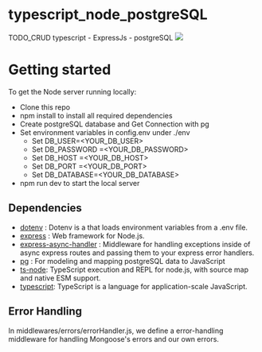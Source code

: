 # typescript_node_postgreSQL
TODO_CRUD typescript - ExpressJs - postgreSQL
![](https://komarev.com/ghpvc/?username=aytugulis)
# Getting started
To get the Node server running locally:
- Clone this repo
- npm install to install all required dependencies
- Create postgreSQL database and Get Connection with pg
- Set environment variables in config.env under ./env
  * Set DB_USER=<YOUR_DB_USER>
  * Set DB_PASSWORD =<YOUR_DB_PASSWORD>
  * Set DB_HOST =<YOUR_DB_HOST>
  * Set DB_PORT =<YOUR_DB_PORT>
  * Set DB_DATABASE=<YOUR_DB_DATABASE>
- npm run dev to start the local server

## Dependencies

- [dotenv](https://www.npmjs.com/package/dotenv) : Dotenv is a that loads environment variables from a .env file.
- [express](https://www.npmjs.com/package/express) : Web framework for Node.js.
- [express-async-handler](https://www.npmjs.com/package/express-async-handler) : Middleware for handling exceptions inside of async express routes and passing them to your express error handlers.
- [pg](https://www.npmjs.com/package/pg) : For modeling and mapping postgreSQL data to JavaScript
- [ts-node](https://www.npmjs.com/package/ts-node): TypeScript execution and REPL for node.js, with source map and native ESM support.
- [typescript](https://www.npmjs.com/package/typescript): TypeScript is a language for application-scale JavaScript.

## Error Handling
In middlewares/errors/errorHandler.js, we define a error-handling middleware for handling Mongoose's errors and our own errors.
